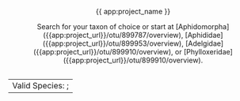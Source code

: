 <p style="text-align:center;">{{ app:project_name }}</p>

<p style="text-align:center;"><autocomplete-otu class="w-80 place-content-center" placeholder="Search by taxon name"/></autocomplete-otu<p>

<p style="text-align:center;">Search for your taxon of choice or start at [Aphidomorpha]({{app:project_url}}/otu/899787/overview), [Aphididae]({{app:project_url}}/otu/899953/overview), [Adelgidae]({{app:project_url}}/otu/899910/overview), or [Phylloxeridae]({{app:project_url}}/otu/899910/overview).</p>

<div style='display: flex; justify-content: center; align-items: center;'>
<table style='border: 0'>
<tr><td colspan="6" style="text-align: center">Valid Species: <ValidSpeciesCount/>; <ProjectStats :data="['Taxon names', 'Collection objects', 'Project sources', 'Documents', 'Citations', 'Images']" class="capitalize"/></td></tr>
</table>
</div>
